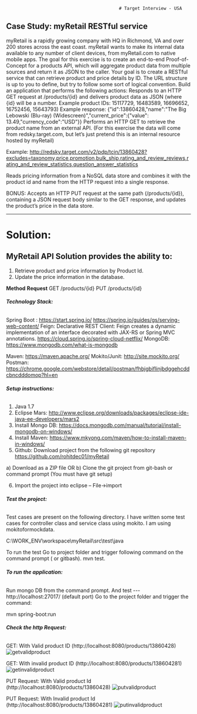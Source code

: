                                                # Target Interview - USA

## __Case Study:  myRetail RESTful service__

myRetail is a rapidly growing company with HQ in Richmond, VA and over 200 stores across the east coast. myRetail wants to make its internal data available to any number of client devices, from myRetail.com to native mobile apps. 
The goal for this exercise is to create an end-to-end Proof-of-Concept for a products API, which will aggregate product data from multiple sources and return it as JSON to the caller. 
Your goal is to create a RESTful service that can retrieve product and price details by ID. The URL structure is up to you to define, but try to follow some sort of logical convention.
Build an application that performs the following actions: 
Responds to an HTTP GET request at /products/{id} and delivers product data as JSON (where {id} will be a number. 
Example product IDs: 15117729, 16483589, 16696652, 16752456, 15643793) 
Example response: {"id":13860428,"name":"The Big Lebowski (Blu-ray) (Widescreen)","current_price":{"value": 13.49,"currency_code":"USD"}}
Performs an HTTP GET to retrieve the product name from an external API. (For this exercise the data will come from redsky.target.com, but let’s just pretend this is an internal resource hosted by myRetail) 

Example: http://redsky.target.com/v2/pdp/tcin/13860428?excludes=taxonomy,price,promotion,bulk_ship,rating_and_review_reviews,rating_and_review_statistics,question_answer_statistics

Reads pricing information from a NoSQL data store and combines it with the product id and name from the HTTP request into a single response. 

BONUS: Accepts an HTTP PUT request at the same path (/products/{id}), containing a JSON request body similar to the GET response, and updates the product’s price in the data store. 

*********************************************************************************************************************************
# __Solution:__

## __MyRetail API Solution provides the ability to:__

<ol>
  <li>Retrieve product and price information by Product Id.</li>
  <li>Update the price information in the database.</li>
</ol>

__Method__  __Request__
GET    /products/{id}
PUT    /products/{id}

###### __Technology Stack:__

Spring Boot : 
	https://start.spring.io/
	https://spring.io/guides/gs/serving-web-content/ 
Feign:
Declarative REST Client: Feign creates a dynamic implementation of an interface decorated with JAX-RS or Spring MVC annotations.
	https://cloud.spring.io/spring-cloud-netflix/ 
MongoDB:
	https://www.mongodb.com/what-is-mongodb 

Maven:
	https://maven.apache.org/ 
Mokito/Junit:
	http://site.mockito.org/ 
Postman: 
	https://chrome.google.com/webstore/detail/postman/fhbjgbiflinjbdggehcddcbncdddomop?hl=en 

###### __Setup instructions:__

1. Java 1.7
2. Eclipse  Mars: http://www.eclipse.org/downloads/packages/eclipse-ide-java-ee-developers/mars2
3. Install Mongo DB: https://docs.mongodb.com/manual/tutorial/install-mongodb-on-windows/
4. Install Maven: https://www.mkyong.com/maven/how-to-install-maven-in-windows/ 
5. Github:
Download project from the following git repository
https://github.com/rohitdec01/myRetail 

a) Download as a ZIP file   OR
b) Clone the git project from git-bash or command prompt (You must have git setup)

6. Import the project into eclipse –   File->import


###### __Test the project:__

Test cases are present on the following directory. I have written some test cases for controller class and service  class using mokito. I am using mokitoformockdata.

C:\WORK_ENV\workspace\myRetail\src\test\java

To run the test  Go to project folder and trigger following command on the command prompt ( or gitbash). 
mvn test.

###### __To run the application:__

Run mongo DB from the command prompt.  And test  ---  http://localhost:27017/  (default port)
Go to the project folder and trigger the command:

mvn spring-boot:run 

###### __Check the http Request:__

GET:  With Valid product ID  (http://localhost:8080/products/13860428)
![getvalidproduct](https://user-images.githubusercontent.com/12552208/31157764-3cd0c088-a88b-11e7-9f0a-5c84f0d191a8.png)


GET:  With  invalid product ID  (http://localhost:8080/products/138604281)
![getinvalidproduct](https://user-images.githubusercontent.com/12552208/31157806-901a2676-a88b-11e7-92b1-7fbcdffa4ca6.png)




PUT Request: With Valid product Id  (http://localhost:8080/products/13860428)
![putvalidproduct](https://user-images.githubusercontent.com/12552208/31157845-d4e7a5bc-a88b-11e7-938e-616a23447775.png)


PUT Request: With Invalid product Id  (http://localhost:8080/products/138604281)
![putinvalidproduct](https://user-images.githubusercontent.com/12552208/31157878-0b1f975c-a88c-11e7-8c5a-b242315ca8c8.png)



